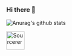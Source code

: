 ### Hi there 👋

![Anurag's github stats](https://github-readme-stats.vercel.app/api?username=ecatanzani&count_private=true&show_icons=true)

<a href="https://sourcerer.io/ecatanzani"><img src="https://sourcerer.io/icons/logo-sharing.svg" height="48px" alt="Sourcerer"></a>
<a href="https://sourcerer.io/ecatanzani"><img src="https://img.shields.io/badge/Python-467%20commits-orange.svg" alt=""></a>
<a href="https://sourcerer.io/ecatanzani"><img src="https://img.shields.io/badge/C++-703%20commits-orange.svg" alt=""></a>
<a href="https://sourcerer.io/ecatanzani"><img src="https://img.shields.io/badge/C-656%20commits-orange.svg" alt=""></a>
<a href="https://sourcerer.io/ecatanzani"><img src="https://img.shields.io/badge/Shell-227%20commits-orange.svg" alt=""></a>


<!--
**ecatanzani/ecatanzani** is a ✨ _special_ ✨ repository because its `README.md` (this file) appears on your GitHub profile.

Here are some ideas to get you started:

- 🔭 I’m currently working on ...
- 🌱 I’m currently learning ...
- 👯 I’m looking to collaborate on ...
- 🤔 I’m looking for help with ...
- 💬 Ask me about ...
- 📫 How to reach me: ...
- 😄 Pronouns: ...
- ⚡ Fun fact: ...
-->
